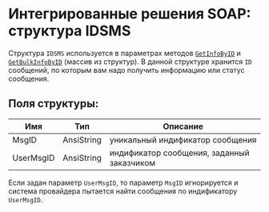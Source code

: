 # Интегрированные решения SOAP: структура IDSMS

Структура `IDSMS` используется в параметрах методов [`GetInfoByID`](/protocols/soap/method-getinfobyid.html) и [`GetBulkInfoByID`](/protocols/soap/method-getbulkinfobyid.html) (массив из структур). В данной структуре хранится `ID` сообщений, по которым вам надо получить информацию или статус сообщения.

## Поля структуры:

Имя       | Тип        | Описание
----------|------------|---------
MsgID     | AnsiString | уникальный индификатор сообщения
UserMsgID | AnsiString | индификатор сообщения, заданный заказчиком

Если задан параметр `UserMsgID`, то параметр `MsgID` игнорируется и система провайдера пытается найти сообщения по индификатору `UserMsgID`.
